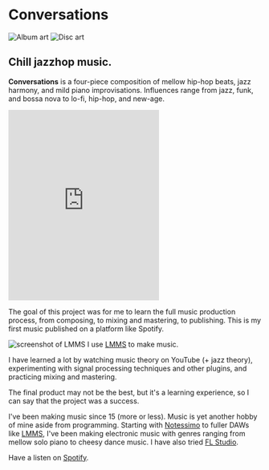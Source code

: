 <!--{
	"template": "work",
	"data": "projects_byid.conversations"
}-->


# Conversations

<span class="d3d"><span class="mockup-album">![Album art](../img/conversations_0.jpg)
<span class="album-disc">![Disc art](../img/conversations_0.jpg)</span>
</span></span>

## Chill jazzhop music.

**Conversations** is a four-piece composition of mellow hip-hop beats, jazz harmony, and mild piano improvisations. Influences range from jazz, funk, and bossa nova to lo-fi, hip-hop, and new-age.

<p class="center">
	<iframe src="https://open.spotify.com/embed?uri=spotify:album:2LEKLuoWYauyAlQ8JwoPc2&theme=white&view=coverart" width="300" height="380" frameborder="0" allowtransparency="true" allow="encrypted-media"></iframe>
</p>

The goal of this project was for me to learn the full music production process, from composing, to mixing and mastering, to publishing. This is my first music published on a platform like Spotify.

<span>![screenshot of LMMS](../img/conversations_lmms.jpg)
	<span class="caption">I use [LMMS](https://lmms.io/) to make music.</span>
</span>

I have learned a lot by watching music theory on YouTube (+ jazz theory), experimenting with signal processing techniques and other plugins, and practicing mixing and mastering.

The final product may not be the best, but it's a learning experience, so I can say that the project was a success.

I've been making music since 15 (more or less). Music is yet another hobby of mine aside from programming. Starting with [Notessimo](https://www.notessimo.net) to fuller DAWs like [LMMS](https://lmms.io/), I've been making electronic music with genres ranging from mellow solo piano to cheesy dance music. I have also tried [FL Studio](https://www.image-line.com/flstudio).

Have a listen on [Spotify](https://open.spotify.com/album/2LEKLuoWYauyAlQ8JwoPc2).
